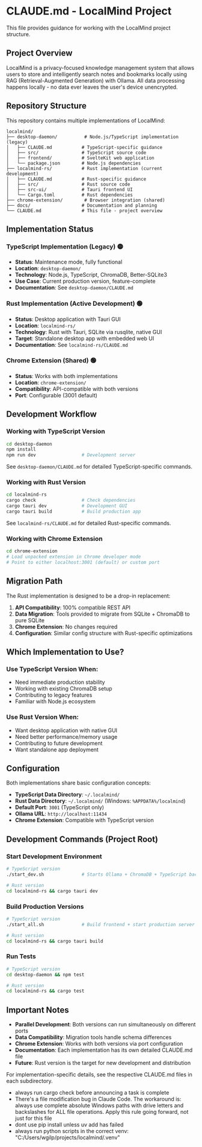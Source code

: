 # CLAUDE.md - LocalMind Project

This file provides guidance for working with the LocalMind project structure.

## Project Overview

LocalMind is a privacy-focused knowledge management system that allows users to store and intelligently search notes and bookmarks locally using RAG (Retrieval-Augmented Generation) with Ollama. All data processing happens locally - no data ever leaves the user's device unencrypted.

## Repository Structure

This repository contains multiple implementations of LocalMind:

```
localmind/
├── desktop-daemon/          # Node.js/TypeScript implementation (legacy)
│   ├── CLAUDE.md           # TypeScript-specific guidance
│   ├── src/                # TypeScript source code
│   ├── frontend/           # SvelteKit web application
│   └── package.json        # Node.js dependencies
├── localmind-rs/           # Rust implementation (current development)
│   ├── CLAUDE.md           # Rust-specific guidance
│   ├── src/                # Rust source code
│   ├── src-ui/             # Tauri frontend UI
│   └── Cargo.toml          # Rust dependencies
├── chrome-extension/        # Browser integration (shared)
├── docs/                   # Documentation and planning
└── CLAUDE.md               # This file - project overview
```

## Implementation Status

### TypeScript Implementation (Legacy) 🟡
- **Status**: Maintenance mode, fully functional
- **Location**: `desktop-daemon/`
- **Technology**: Node.js, TypeScript, ChromaDB, Better-SQLite3
- **Use Case**: Current production version, feature-complete
- **Documentation**: See `desktop-daemon/CLAUDE.md`

### Rust Implementation (Active Development) 🟢
- **Status**: Desktop application with Tauri GUI
- **Location**: `localmind-rs/`
- **Technology**: Rust with Tauri, SQLite via rusqlite, native GUI
- **Target**: Standalone desktop app with embedded web UI
- **Documentation**: See `localmind-rs/CLAUDE.md`

### Chrome Extension (Shared) 🟢
- **Status**: Works with both implementations
- **Location**: `chrome-extension/`
- **Compatibility**: API-compatible with both versions
- **Port**: Configurable (3001 default)

## Development Workflow

### Working with TypeScript Version
```bash
cd desktop-daemon
npm install
npm run dev                 # Development server
```
See `desktop-daemon/CLAUDE.md` for detailed TypeScript-specific commands.

### Working with Rust Version
```bash
cd localmind-rs
cargo check                 # Check dependencies
cargo tauri dev             # Development GUI
cargo tauri build           # Build production app
```
See `localmind-rs/CLAUDE.md` for detailed Rust-specific commands.

### Working with Chrome Extension
```bash
cd chrome-extension
# Load unpacked extension in Chrome developer mode
# Point to either localhost:3001 (default) or custom port
```

## Migration Path

The Rust implementation is designed to be a drop-in replacement:

1. **API Compatibility**: 100% compatible REST API
2. **Data Migration**: Tools provided to migrate from SQLite + ChromaDB to pure SQLite
3. **Chrome Extension**: No changes required
4. **Configuration**: Similar config structure with Rust-specific optimizations

## Which Implementation to Use?

### Use TypeScript Version When:
- Need immediate production stability
- Working with existing ChromaDB setup  
- Contributing to legacy features
- Familiar with Node.js ecosystem

### Use Rust Version When:
- Want desktop application with native GUI
- Need better performance/memory usage
- Contributing to future development
- Want standalone app deployment

## Configuration

Both implementations share basic configuration concepts:

- **TypeScript Data Directory**: `~/.localmind/`
- **Rust Data Directory**: `~/.localmind/` (Windows: `%APPDATA%/localmind`)
- **Default Port**: `3001` (TypeScript only)
- **Ollama URL**: `http://localhost:11434`
- **Chrome Extension**: Compatible with TypeScript version

## Development Commands (Project Root)

### Start Development Environment
```bash
# TypeScript version
./start_dev.sh              # Starts Ollama + ChromaDB + TypeScript backend

# Rust version
cd localmind-rs && cargo tauri dev
```

### Build Production Versions
```bash
# TypeScript version  
./start_all.sh              # Build frontend + start production server

# Rust version
cd localmind-rs && cargo tauri build
```

### Run Tests
```bash
# TypeScript version
cd desktop-daemon && npm test

# Rust version
cd localmind-rs && cargo test
```

## Important Notes

- **Parallel Development**: Both versions can run simultaneously on different ports
- **Data Compatibility**: Migration tools handle schema differences
- **Chrome Extension**: Works with both versions via port configuration
- **Documentation**: Each implementation has its own detailed CLAUDE.md file
- **Future**: Rust version is the target for new development and distribution

For implementation-specific details, see the respective CLAUDE.md files in each subdirectory.
- always run cargo check before announcing a task is complete
- There's a file modification bug in Claude Code. The workaround is: always use complete absolute Windows paths with drive letters and backslashes for ALL file operations. Apply this rule going forward, not just for this file
- dont use pip install unless uv add has failed
- always run python scripts in the correct venv: "C:/Users/wgilp/projects/localmind/.venv"